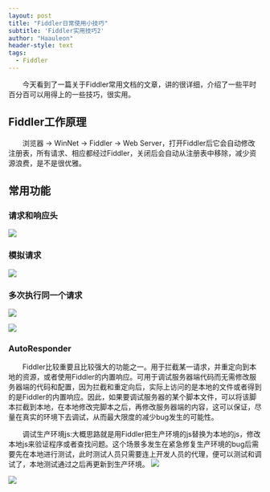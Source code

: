 ```yaml
---
layout: post
title: "Fiddler日常使用小技巧"
subtitle: 'Fiddler实用技巧2'
author: "Haauleon"
header-style: text
tags:
  - Fiddler
---
```



&emsp;&emsp;今天看到了一篇关于Fiddler常用文档的文章，讲的很详细，介绍了一些平时百分百可以用得上的一些技巧，很实用。




## Fiddler工作原理
&emsp;&emsp;浏览器&#32;&#45;&#62;&#32;WinNet&#32;&#45;&#62;&#32;Fiddler&#32;&#45;&#62;&#32;Web Server，打开Fiddler后它会自动修改注册表，所有请求、相应都经过Fiddler，关闭后会自动从注册表中移除，减少资源浪费，是不是很优雅。


## 常用功能
### 请求和响应头
![](\img\in-post\2019-01-24-FiddlerDaily\1.jpg)

### 模拟请求
![](\img\in-post\2019-01-24-FiddlerDaily\2.jpg)

### 多次执行同一个请求
![](\img\in-post\2019-01-24-FiddlerDaily\3.jpg)        

![](\img\in-post\2019-01-24-FiddlerDaily\4.jpg)

### AutoResponder      
&emsp;&emsp;Fiddler比较重要且比较强大的功能之一。用于拦截某一请求，并重定向到本地的资源，或者使用Fiddler的内置响应。可用于调试服务器端代码而无需修改服务器端的代码和配置，因为拦截和重定向后，实际上访问的是本地的文件或者得到的是Fiddler的内置响应。因此，如果要调试服务器的某个脚本文件，可以将该脚本拦截到本地，在本地修改完脚本之后，再修改服务器端的内容，这可以保证，尽量在真实的环境下去调试，从而最大限度的减少bug发生的可能性。        

&emsp;&emsp;调试生产环境js&#58;大概思路就是用Fiddler把生产环境的js替换为本地的js，修改本地js来验证程序或者查找问题。这个场景多发生在紧急修复生产环境的bug后需要先在本地进行测试，此时测试人员只需要连上开发人员的代理，便可以测试和调试了，本地测试通过之后再更新到生产环境。
![](\img\in-post\2019-01-24-FiddlerDaily\5.jpg)         

![](\img\in-post\2019-01-24-FiddlerDaily\6.jpg)